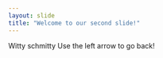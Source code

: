 ```yaml
---
layout: slide
title: "Welcome to our second slide!"
---
```

Witty schmitty
Use the left arrow to go back!
